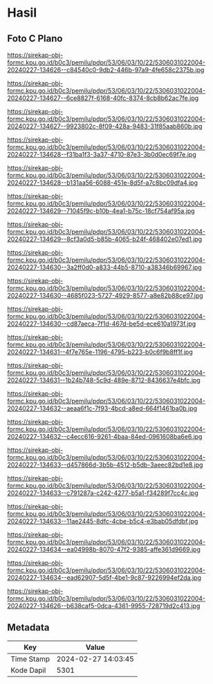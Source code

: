 # Hasil

## Foto C Plano

https://sirekap-obj-formc.kpu.go.id/b0c3/pemilu/pdpr/53/06/03/10/22/5306031022004-20240227-134626--c84540c0-9db2-446b-97a9-4fe658c2375b.jpg

https://sirekap-obj-formc.kpu.go.id/b0c3/pemilu/pdpr/53/06/03/10/22/5306031022004-20240227-134627--6ce8827f-6168-40fc-8374-8cb8b62ac7fe.jpg

https://sirekap-obj-formc.kpu.go.id/b0c3/pemilu/pdpr/53/06/03/10/22/5306031022004-20240227-134627--9923802c-8f09-428a-9483-31f85aab860b.jpg

https://sirekap-obj-formc.kpu.go.id/b0c3/pemilu/pdpr/53/06/03/10/22/5306031022004-20240227-134628--f31ba1f3-3a37-4710-87e3-3b0d0ec69f7e.jpg

https://sirekap-obj-formc.kpu.go.id/b0c3/pemilu/pdpr/53/06/03/10/22/5306031022004-20240227-134628--b131aa56-6088-451e-8d5f-a7c8bc09dfa4.jpg

https://sirekap-obj-formc.kpu.go.id/b0c3/pemilu/pdpr/53/06/03/10/22/5306031022004-20240227-134629--71045f9c-b10b-4ea1-b75c-18cf754af95a.jpg

https://sirekap-obj-formc.kpu.go.id/b0c3/pemilu/pdpr/53/06/03/10/22/5306031022004-20240227-134629--8cf3a0d5-b85b-4065-b24f-468402e07ed1.jpg

https://sirekap-obj-formc.kpu.go.id/b0c3/pemilu/pdpr/53/06/03/10/22/5306031022004-20240227-134630--3a2ff0d0-a833-44b5-8710-a38346b69967.jpg

https://sirekap-obj-formc.kpu.go.id/b0c3/pemilu/pdpr/53/06/03/10/22/5306031022004-20240227-134630--4685f023-5727-4929-8577-a8e82b88ce97.jpg

https://sirekap-obj-formc.kpu.go.id/b0c3/pemilu/pdpr/53/06/03/10/22/5306031022004-20240227-134630--cd87aeca-7f1d-467d-be5d-ece610a1973f.jpg

https://sirekap-obj-formc.kpu.go.id/b0c3/pemilu/pdpr/53/06/03/10/22/5306031022004-20240227-134631--4f7e765e-1196-4795-b223-b0c6f9b8ff1f.jpg

https://sirekap-obj-formc.kpu.go.id/b0c3/pemilu/pdpr/53/06/03/10/22/5306031022004-20240227-134631--1b24b748-5c9d-489e-8712-8436637e4bfc.jpg

https://sirekap-obj-formc.kpu.go.id/b0c3/pemilu/pdpr/53/06/03/10/22/5306031022004-20240227-134632--aeaa6f1c-7f93-4bcd-a8ed-664f1461ba0b.jpg

https://sirekap-obj-formc.kpu.go.id/b0c3/pemilu/pdpr/53/06/03/10/22/5306031022004-20240227-134632--c4ecc616-9261-4baa-84ed-0961608ba6e6.jpg

https://sirekap-obj-formc.kpu.go.id/b0c3/pemilu/pdpr/53/06/03/10/22/5306031022004-20240227-134633--d457866d-3b5b-4512-b5db-3aeec82bd1e8.jpg

https://sirekap-obj-formc.kpu.go.id/b0c3/pemilu/pdpr/53/06/03/10/22/5306031022004-20240227-134633--c791287a-c242-4277-b5a1-f34289f7cc4c.jpg

https://sirekap-obj-formc.kpu.go.id/b0c3/pemilu/pdpr/53/06/03/10/22/5306031022004-20240227-134633--11ae2445-8dfc-4cbe-b5c4-e3bab05dfdbf.jpg

https://sirekap-obj-formc.kpu.go.id/b0c3/pemilu/pdpr/53/06/03/10/22/5306031022004-20240227-134634--ea04998b-8070-47f2-9385-affe361d9669.jpg

https://sirekap-obj-formc.kpu.go.id/b0c3/pemilu/pdpr/53/06/03/10/22/5306031022004-20240227-134634--ead62907-5d5f-4be1-9c87-9226994ef2da.jpg

https://sirekap-obj-formc.kpu.go.id/b0c3/pemilu/pdpr/53/06/03/10/22/5306031022004-20240227-134626--b638caf5-0dca-4361-9955-728719d2c413.jpg


## Metadata

| Key        | Value               |
| ---------- | ------------------- |
| Time Stamp | 2024-02-27 14:03:45 |
| Kode Dapil | 5301                |



